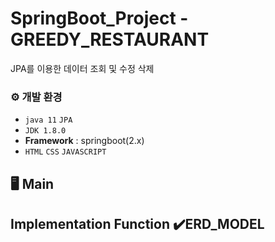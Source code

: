 # SpringBoot_Project - GREEDY_RESTAURANT
JPA를 이용한 데이터 조회 및 수정 삭제

### ⚙️ 개발 환경
- `java 11` `JPA`
- `JDK 1.8.0`
- **Framework** : springboot(2.x)
- `HTML` `CSS` `JAVASCRIPT`

## 🖥️ Main

## Implementation Function ✔️ERD_MODEL
